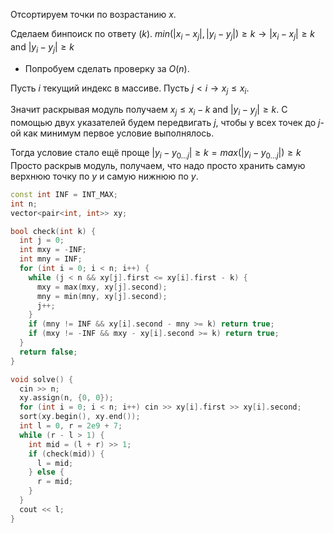 Отсортируем точки по возрастанию $x$.

Сделаем бинпоиск по ответу ($k$).
$min(|x_i - x_j|, |y_i - y_j|) \ge k \rightarrow |x_i - x_j| \ge k \text{ and } |y_i - y_j| \ge k$

* Попробуем сделать проверку за $O(n)$.

Пусть $i$ текущий индекс в массиве. Пусть $j < i \rightarrow x_j \le x_i$.

Значит раскрывая модуль получаем $x_j \le x_i - k \text{ and } |y_i - y_j| \ge k$.
С помощью двух указателей будем передвигать $j$, чтобы у всех точек до $j$-ой как минимум первое условие выполнялось.

Тогда условие стало ещё проще $|y_i - y_{0 \dots j}| \ge k = max(|y_i - y_{0 \dots j}|) \ge k$
Просто раскрыв модуль, получаем, что надо просто хранить самую верхнюю точку по $y$ и самую нижнюю по $y$.

```cpp
const int INF = INT_MAX;
int n;
vector<pair<int, int>> xy;

bool check(int k) {
  int j = 0;
  int mxy = -INF;
  int mny = INF;
  for (int i = 0; i < n; i++) {
    while (j < n && xy[j].first <= xy[i].first - k) {
      mxy = max(mxy, xy[j].second);
      mny = min(mny, xy[j].second);
      j++;
    }
    if (mny != INF && xy[i].second - mny >= k) return true;
    if (mxy != -INF && mxy - xy[i].second >= k) return true;
  }
  return false;
}

void solve() {
  cin >> n;
  xy.assign(n, {0, 0});
  for (int i = 0; i < n; i++) cin >> xy[i].first >> xy[i].second;
  sort(xy.begin(), xy.end());
  int l = 0, r = 2e9 + 7;
  while (r - l > 1) {
    int mid = (l + r) >> 1;
    if (check(mid)) {
      l = mid;
    } else {
      r = mid;
    }
  }
  cout << l;
}
```